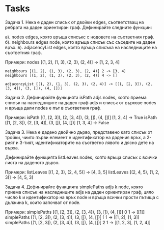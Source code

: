 # Tasks

Задача 1. Нека е даден списък от двойки edges, съответстващ на ребрата на даден
ориентиран граф. Дефинирайте следните функции:

а). nodes edges, която връща списъкс с нодовете на съответния граф.
б). neighbours edges node, която връща списък със съседите на даден връх.
в). adjacencyList edges, която връща списъка на наследниците на съответния граф.

Примери:
    nodes [(1, 2), (1, 3), (2, 3), (2, 4)] -> [1, 2, 3, 4]

    neighbours [(1, 2), (1, 3), (2, 3), (2, 4)] 2 -> [3, 4]
    neighbours [(1, 2), (1, 3), (2, 3), (2, 4)] 4 -> []

    adjacencyList [(1, 2), (1, 3), (2, 3), (2, 4)] -> [(1, [2, 3]), (2, [3, 4]), (3, []), (4, [])]

Задача 2. Дефинирайте функцията isPath adjs nodes, която приема списък на наследниците
на даден граф adjs и списък от върхове nodes и връща дали nodes е път в съответния граф.

Примери:
    isPath [(1, [2, 3]), (2, [3, 4]), (3, []), (4, [])] [1, 2, 4] -> True
    isPath [(1, [2, 3]), (2, [3, 4]), (3, []), (4, [])] [1, 3, 4] -> False

Задача 3. Нека е дадено двойчно дърво, представено като списък от тройки,
чиито първи елемент е идентификатор на дадения връх, а 2-рият и 3-тият,
идентификаторите на съответно лявото и дясно дете на върха.

Дефинирайте функцията listLeaves nodes, която връща списък с всички листа
на даденото дърво.

Примери:
    listLeaves [(1, 2, 3), (2, 4, 5)] -> [4, 3, 5]
    listLeaves [(2, 4, 5), (1, 2, 3)] -> [4, 5, 3]

Задача 4. Дефинирайте функцията simplePaths adjs k node, която приема списък на
наследниците adjs на даден ориентиран граф, цяло число k и идентификатор на връх
node и връща всички прости пътища с дължина k, които започват от node.

Примери:
    simplePaths [(1, [2, 3]), (2, [3, 4]), (3, []), (4, [])] 0 1 -> [[1]]
    simplePaths [(1, [2, 3]), (2, [3, 4]), (3, []), (4, [])] 1 1 -> [[1, 2], [1, 3]]
    simplePaths [(1, [2, 3]), (2, [3, 4]), (3, []), (4, [])] 2 1 -> [[1, 2, 3], [1, 2, 4]]
